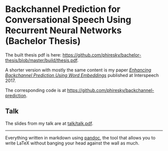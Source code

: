 # Backchannel Prediction for Conversational Speech Using Recurrent Neural Networks (Bachelor Thesis)

The built thesis pdf is here: https://github.com/phiresky/bachelor-thesis/blob/master/build/thesis.pdf.

A shorter version with mostly the same content is my paper [_Enhancing Backchannel Prediction Using Word Embeddings_](http://www.isca-speech.org/archive/Interspeech_2017/abstracts/1606.html) published at Interspeech 2017.

The corresponding code is at https://github.com/phiresky/backchannel-prediction.

## Talk

The slides from my talk are at [talk/talk.pdf](talk/talk.pdf).


----


Everything written in markdown using [pandoc](https://pandoc.org/), the tool that allows you to write LaTeX without banging your head against the wall as much.

